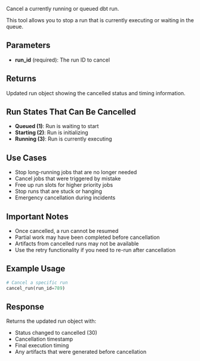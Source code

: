 Cancel a currently running or queued dbt run.

This tool allows you to stop a run that is currently executing or waiting in the queue.

## Parameters

- **run_id** (required): The run ID to cancel

## Returns

Updated run object showing the cancelled status and timing information.

## Run States That Can Be Cancelled

- **Queued (1)**: Run is waiting to start
- **Starting (2)**: Run is initializing
- **Running (3)**: Run is currently executing

## Use Cases

- Stop long-running jobs that are no longer needed
- Cancel jobs that were triggered by mistake
- Free up run slots for higher priority jobs
- Stop runs that are stuck or hanging
- Emergency cancellation during incidents

## Important Notes

- Once cancelled, a run cannot be resumed
- Partial work may have been completed before cancellation
- Artifacts from cancelled runs may not be available
- Use the retry functionality if you need to re-run after cancellation

## Example Usage

```python
# Cancel a specific run
cancel_run(run_id=789)
```

## Response

Returns the updated run object with:
- Status changed to cancelled (30)
- Cancellation timestamp
- Final execution timing
- Any artifacts that were generated before cancellation
